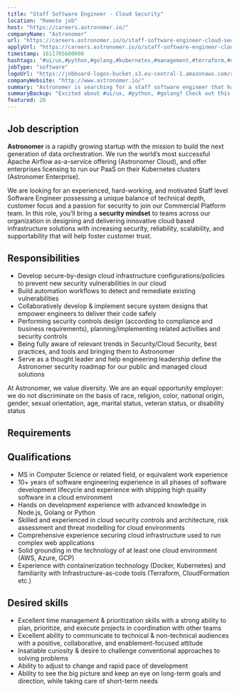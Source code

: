 ```yaml
---
title: "Staff Software Engineer - Cloud Security"
location: "Remote job"
host: "https://careers.astronomer.io/"
companyName: "Astronomer"
url: "https://careers.astronomer.io/o/staff-software-engineer-cloud-security"
applyUrl: "https://careers.astronomer.io/o/staff-software-engineer-cloud-security/c/new"
timestamp: 1611705600000
hashtags: "#ui/ux,#python,#golang,#kubernetes,#management,#terraform,#docker,#aws,#azure,#googlecloud"
jobType: "software"
logoUrl: "https://jobboard-logos-bucket.s3.eu-central-1.amazonaws.com/astronomer"
companyWebsite: "http://www.astronomer.io/"
summary: "Astronomer is searching for a staff software engineer that has 10+ years of software engineering experience in all phases of software development lifecycle and experience with shipping high quality software in a cloud environment."
summaryBackup: "Excited about #ui/ux, #python, #golang? Check out this job post!"
featured: 20
---
```


## Job description

**Astronomer** is a rapidly growing startup with the mission to build the next generation of data orchestration. We run the world’s most successful Apache Airflow as-a-service offering (Astronomer Cloud), and offer enterprises licensing to run our PaaS on their Kubernetes clusters (Astronomer Enterprise).

We are looking for an experienced, hard-working, and motivated Staff level Software Engineer possessing a unique balance of technical depth, customer focus and a passion for security to join our Commercial Platform team. In this role, you’ll bring a **security mindset** to teams across our organization in designing and delivering innovative cloud based infrastructure solutions with increasing security, reliability, scalability, and supportability that will help foster customer trust.

## Responsibilities

*   Develop secure-by-design cloud infrastructure configurations/policies to prevent new security vulnerabilities in our cloud
*   Build automation workflows to detect and remediate existing vulnerabilities
*   Collaboratively develop & implement secure system designs that empower engineers to deliver their code safely
*   Performing security controls design (according to compliance and business requirements), planning/implementing related activities and security controls
*   Being fully aware of relevant trends in Security/Cloud Security, best practices, and tools and bringing them to Astronomer
*   Serve as a thought leader and help engineering leadership define the Astronomer security roadmap for our public and managed cloud solutions

At Astronomer, we value diversity. We are an equal opportunity employer: we do not discriminate on the basis of race, religion, color, national origin, gender, sexual orientation, age, marital status, veteran status, or disability status

## Requirements

## Qualifications

*   MS in Computer Science or related field, or equivalent work experience
*   10+ years of software engineering experience in all phases of software development lifecycle and experience with shipping high quality software in a cloud environment
*   Hands on development experience with advanced knowledge in Node.js, Golang or Python
*   Skilled and experienced in cloud security controls and architecture, risk assessment and threat modelling for cloud environments
*   Comprehensive experience securing cloud infrastructure used to run complex web applications
*   Solid grounding in the technology of at least one cloud environment (AWS, Azure, GCP)
*   Experience with containerization technology (Docker, Kubernetes) and familiarity with Infrastructure-as-code tools (Terraform, CloudFormation etc.)

## Desired skills

*   Excellent time management & prioritization skills with a strong ability to plan, prioritize, and execute projects in coordination with other teams
*   Excellent ability to communicate to technical & non-technical audiences with a positive, collaborative, and enablement-focused attitude
*   Insatiable curiosity & desire to challenge conventional approaches to solving problems
*   Ability to adjust to change and rapid pace of development
*   Ability to see the big picture and keep an eye on long-term goals and direction, while taking care of short-term needs

